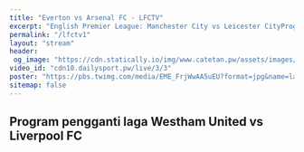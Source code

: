 ```yaml
---
title: "Everton vs Arsenal FC - LFCTV"
excerpt: "English Premier League: Manchester City vs Leicester CityProgram pengganti laga Westham United vs Liverpool FC"
permalink: "/lfctv1"
layout: "stream"
header:
 og_image: "https://cdn.statically.io/img/www.catetan.pw/assets/images/lfctv.jpeg"
video_id: "cdn10.dailysport.pw/live/3/3"
poster: "https://pbs.twimg.com/media/EME_FrjWwAA5uEU?format=jpg&name=large"
sitemap: false
---
```


## Program pengganti laga Westham United vs Liverpool FC
